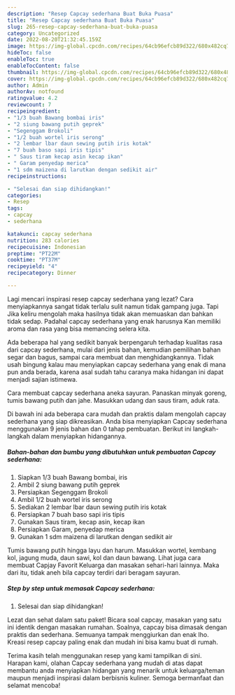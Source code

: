 ```yaml
---
description: "Resep Capcay sederhana Buat Buka Puasa"
title: "Resep Capcay sederhana Buat Buka Puasa"
slug: 265-resep-capcay-sederhana-buat-buka-puasa
category: Uncategorized
date: 2022-08-20T21:32:45.159Z
image: https://img-global.cpcdn.com/recipes/64cb96efcb89d322/680x482cq70/capcay-sederhana-foto-resep-utama.jpg
hideToc: false
enableToc: true
enableTocContent: false
thumbnail: https://img-global.cpcdn.com/recipes/64cb96efcb89d322/680x482cq70/capcay-sederhana-foto-resep-utama.jpg
cover: https://img-global.cpcdn.com/recipes/64cb96efcb89d322/680x482cq70/capcay-sederhana-foto-resep-utama.jpg
author: Admin
authorAv: notfound
ratingvalue: 4.2
reviewcount: 7
recipeingredient:
- "1/3 buah Bawang bombai iris"
- "2 siung bawang putih geprek"
- "Segenggam Brokoli"
- "1/2 buah wortel iris serong"
- "2 lembar lbar daun sewing putih iris kotak"
- "7 buah baso sapi iris tipis"
- " Saus tiram kecap asin kecap ikan"
- " Garam penyedap merica"
- "1 sdm maizena di larutkan dengan sedikit air"
recipeinstructions:

- "Selesai dan siap dihidangkan!"
categories:
- Resep
tags:
- capcay
- sederhana

katakunci: capcay sederhana 
nutrition: 283 calories
recipecuisine: Indonesian
preptime: "PT22M"
cooktime: "PT37M"
recipeyield: "4"
recipecategory: Dinner

---
```



Lagi mencari inspirasi resep capcay sederhana yang lezat? Cara menyiapkannya sangat tidak terlalu sulit namun tidak gampang juga. Tapi Jika keliru mengolah maka hasilnya tidak akan memuaskan dan bahkan tidak sedap. Padahal capcay sederhana yang enak harusnya Kan memiliki aroma dan rasa yang bisa memancing selera kita.


Ada beberapa hal yang sedikit banyak berpengaruh terhadap kualitas rasa dari capcay sederhana, mulai dari jenis bahan, kemudian pemilihan bahan segar dan bagus, sampai cara membuat dan menghidangkannya. Tidak usah bingung kalau mau menyiapkan capcay sederhana yang enak di mana pun anda berada, karena asal sudah tahu caranya maka hidangan ini dapat menjadi sajian istimewa.

Cara membuat capcay sederhana aneka sayuran. Panaskan minyak goreng, tumis bawang putih dan jahe. Masukkan udang dan saus tiram, aduk rata.


Di bawah ini ada beberapa cara mudah dan praktis dalam mengolah capcay sederhana yang siap dikreasikan. Anda bisa menyiapkan Capcay sederhana menggunakan 9 jenis bahan dan 0 tahap pembuatan. Berikut ini langkah-langkah dalam menyiapkan hidangannya.

<!--inarticleads1-->

##### Bahan-bahan dan bumbu yang dibutuhkan untuk pembuatan Capcay sederhana:

1. Siapkan 1/3 buah Bawang bombai, iris
1. Ambil 2 siung bawang putih geprek
1. Persiapkan Segenggam Brokoli
1. Ambil 1/2 buah wortel iris serong
1. Sediakan 2 lembar lbar daun sewing putih iris kotak
1. Persiapkan 7 buah baso sapi iris tipis
1. Gunakan  Saus tiram, kecap asin, kecap ikan
1. Persiapkan  Garam, penyedap merica
1. Gunakan 1 sdm maizena di larutkan dengan sedikit air


Tumis bawang putih hingga layu dan harum. Masukkan wortel, kembang kol, jagung muda, daun sawi, kol dan daun bawang. Lihat juga cara membuat Capjay Favorit Keluarga dan masakan sehari-hari lainnya. Maka dari itu, tidak aneh bila capcay terdiri dari beragam sayuran. 

<!--inarticleads2-->

##### Step by step untuk memasak Capcay sederhana:


1. Selesai dan siap dihidangkan!

Lezat dan sehat dalam satu paket! Bicara soal capcay, masakan yang satu ini identik dengan masakan rumahan. Soalnya, capcay bisa dimasak dengan praktis dan sederhana. Semuanya tampak menggiurkan dan enak lho. Kreasi resep capcay paling enak dan mudah ini bisa kamu buat di rumah. 

Terima kasih telah menggunakan resep yang kami tampilkan di sini. Harapan kami, olahan Capcay sederhana yang mudah di atas dapat membantu anda menyiapkan hidangan yang menarik untuk keluarga/teman maupun menjadi inspirasi dalam berbisnis kuliner. Semoga bermanfaat dan selamat mencoba!
